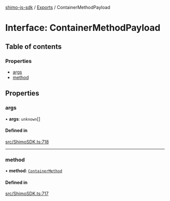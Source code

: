 [shimo-js-sdk](../README.md) / [Exports](../modules.md) / ContainerMethodPayload

# Interface: ContainerMethodPayload

## Table of contents

### Properties

- [args](ContainerMethodPayload.md#args)
- [method](ContainerMethodPayload.md#method)

## Properties

### args

• **args**: `unknown`[]

#### Defined in

[src/ShimoSDK.ts:718](https://github.com/shimohq/shimo-js-sdk/blob/203a7cb/src/ShimoSDK.ts#L718)

___

### method

• **method**: [`ContainerMethod`](../enums/ContainerMethod.md)

#### Defined in

[src/ShimoSDK.ts:717](https://github.com/shimohq/shimo-js-sdk/blob/203a7cb/src/ShimoSDK.ts#L717)
